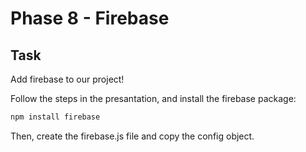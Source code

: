 # Phase 8 - Firebase

## Task 

Add firebase to our project!

Follow the steps in the presantation, and install the firebase package:
```sh
npm install firebase
```

Then, create the firebase.js file and copy the config object.


